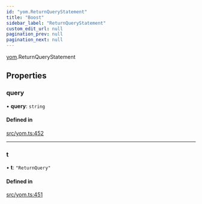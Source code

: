 ```yaml
---
id: "yom.ReturnQueryStatement"
title: "Boost"
sidebar_label: "ReturnQueryStatement"
custom_edit_url: null
pagination_prev: null
pagination_next: null
---
```


[yom](../namespaces/yom.md).ReturnQueryStatement

## Properties

### query

• **query**: `string`

#### Defined in

[src/yom.ts:452](https://github.com/yolmio/boost/blob/5cada48/src/yom.ts#L452)

___

### t

• **t**: ``"ReturnQuery"``

#### Defined in

[src/yom.ts:451](https://github.com/yolmio/boost/blob/5cada48/src/yom.ts#L451)
